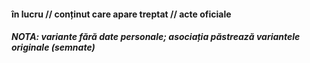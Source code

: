 #### în lucru // conținut care apare treptat // acte oficiale

##### NOTA: variante fără date personale; asociația păstrează variantele originale (semnate)
